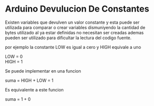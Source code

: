 # Arduino Devulucion De Constantes

Existen variables que devulven un valor constante y esta puede ser utilizada para comparar o crear variables dismuniyendo la cantidad de bytes utilizado al ya estar definidas no necesitan ser creadas ademas pueden ser utilizado para dificultar la lectura del codigo fuente. 

por ejemplo la constante LOW es igual a cero y HIGH equivale a uno

LOW = 0  
HIGH = 1 

Se puede implementar en una funcion 

suma = HIGH + LOW = 1

Es equivalente a este funcion

suma = 1 + 0

